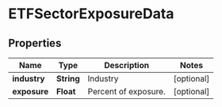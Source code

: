

# ETFSectorExposureData


## Properties

| Name | Type | Description | Notes |
|------------ | ------------- | ------------- | -------------|
|**industry** | **String** | Industry |  [optional] |
|**exposure** | **Float** | Percent of exposure. |  [optional] |



